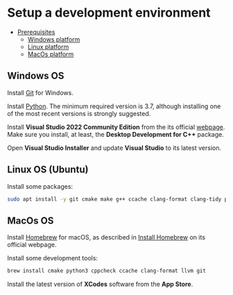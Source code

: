 # Setup a development environment

- [Prerequisites](#prerequisites)
    - [Windows platform](#windows-platform)
    - [Linux platform](#linux-platform)
    - [MacOs platform](#macos-platform)

## Windows OS

Install [Git](https://git-scm.com/download/win) for Windows.

Install [Python](https://www.python.org/downloads/). The minimum required version is 3.7, although installing one of the most recent versions is strongly suggested.

Install **Visual Studio 2022 Community Edition** from the its official [webpage](https://visualstudio.microsoft.com/vs/community/). Make sure you install, at least, the **Desktop Development for C++** package.

Open **Visual Studio Installer** and update **Visual Studio** to its latest version.

## Linux OS (Ubuntu)

Install some packages:

```bash
sudo apt install -y git cmake make g++ ccache clang-format clang-tidy python3 python3-pip
```

## MacOs OS

Install [Homebrew](https://brew.sh/) for macOS, as described in [Install Homebrew](https://docs.brew.sh/Installation) on its official webpage.

Install some development tools:

```bash
brew install cmake python3 cppcheck ccache clang-format llvm git
```

Install the latest version of **XCodes** software from the **App Store**.
